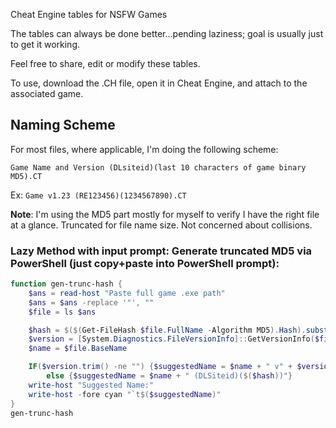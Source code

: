 
Cheat Engine tables for NSFW Games

The tables can always be done better...pending laziness; goal is usually just to get it working.

Feel free to share, edit or modify these tables.


To use, download the .CH file, open it in Cheat Engine, and attach to the associated game.


## Naming Scheme

For most files, where applicable, I'm doing the following scheme:

`Game Name and Version (DLsiteid)(last 10 characters of game binary MD5).CT`

Ex: `Game v1.23 (RE123456)(1234567890).CT`

**Note**: I'm using the MD5 part mostly for myself to verify I have the right file at a glance. Truncated for file name size. Not concerned about collisions.

### Lazy Method with input prompt: Generate truncated MD5 via PowerShell (just copy+paste into PowerShell prompt):
```powershell
function gen-trunc-hash {
    $ans = read-host "Paste full game .exe path"
    $ans = $ans -replace '"', ""
    $file = ls $ans

    $hash = $($(Get-FileHash $file.FullName -Algorithm MD5).Hash).substring(22,10)
    $version = [System.Diagnostics.FileVersionInfo]::GetVersionInfo($file.FullName).FileVersion
    $name = $file.BaseName

    IF($version.trim() -ne "") {$suggestedName = $name + " v" + $version + " (DLSiteid)($($hash))"}
        else {$suggestedName = $name + " (DLSiteid)($($hash))"}
    write-host "Suggested Name:"
    write-host -fore cyan "`t$($suggestedName)"
}
gen-trunc-hash
 
```
